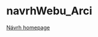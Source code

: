# navrhWebu_Arci
[Návrh homepage]([https://github.com/machal/prirucka/issues](https://www.figma.com/design/MeggcCMpNDZbJoXd7Md569/arci-web?node-id=114-71&t=XbQrkRHX0wOjLxGb-1))
